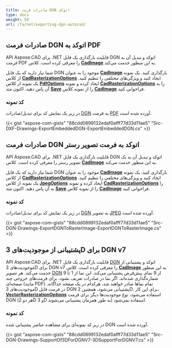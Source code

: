 ```yaml
---
title: صادرات فرمت DGN اتوکد
type: docs
weight: 50
url: /fa/net/exporting-dgn-autocad/
---
```


## **صادرات فرمت DGN اتوکد به PDF**

API Aspose.CAD برای .NET قابلیت بارگذاری یک فایل DGN اتوکد و تبدیل آن به فرمت PDF را معرفی کرده است. کلاس [**CadImage**](https://reference.aspose.com/cad/net/aspose.cad.fileformats.cad/cadimage) به این منظور خدمت می‌کند.

شما نیاز دارید که یک فایل DGN موجود را به عنوان [**CadImage**](https://reference.aspose.com/cad/net/aspose.cad.fileformats.cad/cadimage) بارگذاری کنید. یک نمونه از کلاس [**CadRasterizationOptions**](https://reference.aspose.com/cad/net/aspose.cad.imageoptions/cadrasterizationoptions) ایجاد کنید و ویژگی‌های مختلفی را تنظیم کنید. یک نمونه از کلاس [**PdfOptions**](https://reference.aspose.com/cad/net/aspose.cad.imageoptions/pdfoptions) ایجاد کرده و نمونه [**CadRasterizationOptions**](https://reference.aspose.com/cad/net/aspose.cad.imageoptions/cadrasterizationoptions) را به آن پاس دهید. اکنون متد [**Save**](https://reference.aspose.com/cad/net/aspose.cad/image/methods/save/index) را از نمونه کلاس [**CadImage**](https://reference.aspose.com/cad/net/aspose.cad.fileformats.cad/cadimage) فراخوانی کنید.

### کد نمونه

در زیر یک نمایش کد برای تبدیل/صادرات [DGN](https://docs.fileformat.com/cad/dgn/) به فرمت [PDF](https://docs.fileformat.com/pdf/) آورده شده است.

{{< gist "aspose-com-gists" "88cdd0899132edaf0afff77d33d11ae5" "Src-DXF-Drawings-ExportEmbeddedDGN-ExportEmbeddedDGN.cs" >}}

## **صادرات فرمت DGN اتوکد به فرمت تصویر رستر**

API Aspose.CAD برای .NET قابلیت بارگذاری یک فایل DGN اتوکد و تبدیل آن به یک تصویر رستر را معرفی کرده است. کلاس [**CadImage**](https://reference.aspose.com/cad/net/aspose.cad.fileformats.cad/cadimage) به این منظور خدمت می‌کند.

شما نیاز دارید که یک فایل DGN موجود را به عنوان [**CadImage**](https://reference.aspose.com/cad/net/aspose.cad.fileformats.cad/cadimage) بارگذاری کنید. یک نمونه از کلاس [**CadRasterizationOptions**](https://reference.aspose.com/cad/net/aspose.cad.imageoptions/cadrasterizationoptions) ایجاد کنید و ویژگی‌های مختلفی را تنظیم کنید. یک نمونه از کلاس [**JpegOptions**](https://reference.aspose.com/cad/net/aspose.cad.imageoptions/jpegoptions) ایجاد کرده و نمونه [**CadRasterizationOptions**](https://reference.aspose.com/cad/net/aspose.cad.imageoptions/cadrasterizationoptions) را به آن پاس دهید. اکنون متد [**Save**](https://reference.aspose.com/cad/net/aspose.cad/image/methods/save/index) را از نمونه کلاس [**CadImage**](https://reference.aspose.com/cad/net/aspose.cad.fileformats.cad/cadimage) فراخوانی کنید.

### کد نمونه

در زیر یک نمایش کد برای تبدیل/صادرات [DGN](https://docs.fileformat.com/cad/dgn/) به تصویر [JPEG](https://docs.fileformat.com/image/jpeg/) آورده شده است.

{{< gist "aspose-com-gists" "88cdd0899132edaf0afff77d33d11ae5" "Src-DGN-Drawings-ExportDGNToRasterImage-ExportDGNToRasterImage.cs" >}}

## **پشتیبانی از موجودیت‌های 3D برای DGN v7**

API Aspose.CAD برای .NET قابلیت بارگذاری یک فایل [DGN](https://docs.fileformat.com/cad/dgn/) اتوکد و پشتیبانی از موجودیت‌های 3D برای DGN v7 را معرفی کرده است. کلاس [**CadImage**](https://reference.aspose.com/cad/net/aspose.cad.fileformats.cad/cadimage) به این منظور خدمت می‌کند. هر تصویر [DGN](https://docs.fileformat.com/cad/dgn/) از 9 نمای پیش‌فرض پشتیبانی می‌کند. این نما از 1 تا 9 شماره‌گذاری شده‌اند. اگر نما در صادرات تعریف نشود، برای فرمت‌های خروجی چند صفحه‌ای (مانند PDF) تمام نماها صادر خواهند شد، هرکدام در یک صفحه جداگانه. موجودیت‌های 3D در فرمت فایل DGN پشتیبانی می‌شود، همچنین 2D. برای این کار، [**VectorRasterizationOptions**](https://reference.aspose.com/cad/net/aspose.cad.imageoptions/vectorrasterizationoptions) استفاده می‌شود، نوع موجودیت‌ها دیگر برای فرمت DGN (هر دو 2D و 3D به طور همزمان پشتیبانی می‌شوند) استفاده نمی‌شود.

### کد نمونه

در زیر کد نمونه‌ای برای مشاهده عناصر پشتیبانی شده DGN آورده شده است.

{{< gist "aspose-com-gists" "88cdd0899132edaf0afff77d33d11ae5" "Src-DGN-Drawings-SupportOf3DForDGNV7-3DSupportForDGNV7.cs" >}}
